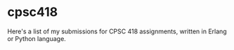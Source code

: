 # cpsc418

Here's a list of my submissions for CPSC 418 assignments, written in Erlang or Python language. 
